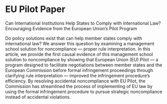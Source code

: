 # EU Pilot Paper

Can International Institutions Help States to Comply with International Law? Encouraging Evidence from the European Union’s Pilot Program

Do policy solutions exist that can help member states comply with international law? We answer this question by examining a management school solution for noncompliance — proper rule interpretation. In this article, we provide the first causal evidence of this management school solution to noncompliance by showing that European Union (EU) Pilot — a program designed to facilitate negotiations between member states and the European Commission before formal infringement proceedings through clarifying rule interpretation — improved the infringement procedure’s efficiency. By resolving accidental noncompliance with EU Pilot, the Commission has streamlined the process of implementing of EU law by using the formal infringement procedure to pursue strategic noncompliance instead of accidental violations.
